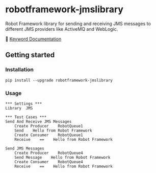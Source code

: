 # robotframework-jmslibrary

Robot Framework library for sending and receiving JMS messages to different JMS providers like ActiveMQ and WebLogic.

📕 [Keyword Documentation](https://marketsquare.github.io/robotframework-jmslibrary/JMS.html)

## Getting started

### Installation

`pip install --upgrade robotframework-jmslibrary`

### Usage

```RobotFramework
*** Settings ***
Library  JMS

*** Test Cases ***
Send And Receive JMS Messages
    Create Producer    RobotQueue1    
    Send    Hello from Robot Framework
    Create Consumer    RobotQueue1
    Receive    ==    Hello from Robot Framework

Send JMS Messages
    Create Producer    RobotQueue4
    Send Message    Hello from Robot Framework
    Create Consumer    RobotQueue4
    Receive    ==    Hello from Robot Framework
```

